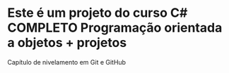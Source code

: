 # Este é um projeto do curso C# COMPLETO Programação orientada a objetos + projetos

Capítulo de nivelamento em Git e GitHub
